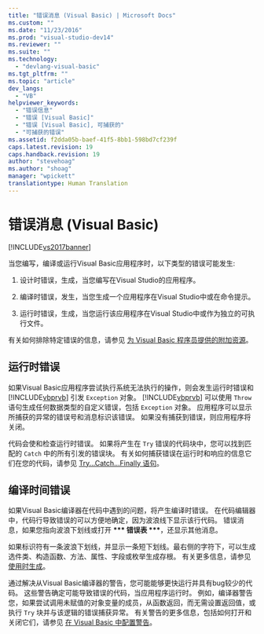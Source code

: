```yaml
---
title: "错误消息 (Visual Basic) | Microsoft Docs"
ms.custom: ""
ms.date: "11/23/2016"
ms.prod: "visual-studio-dev14"
ms.reviewer: ""
ms.suite: ""
ms.technology: 
  - "devlang-visual-basic"
ms.tgt_pltfrm: ""
ms.topic: "article"
dev_langs: 
  - "VB"
helpviewer_keywords: 
  - "错误信息"
  - "错误 [Visual Basic]"
  - "错误 [Visual Basic], 可捕获的"
  - "可捕获的错误"
ms.assetid: f2dda05b-baef-41f5-8bb1-598bd7cf239f
caps.latest.revision: 19
caps.handback.revision: 19
author: "stevehoag"
ms.author: "shoag"
manager: "wpickett"
translationtype: Human Translation
---
```

# 错误消息 (Visual Basic)
[!INCLUDE[vs2017banner](../../../csharp/includes/vs2017banner.md)]

当您编写，编译或运行Visual Basic应用程序时，以下类型的错误可能发生:  
  
1.  设计时错误，生成，当您编写在Visual Studio的应用程序。  
  
2.  编译时错误，发生，当您生成一个应用程序在Visual Studio中或在命令提示。  
  
3.  运行时错误，生成，当您运行该应用程序在Visual Studio中或作为独立的可执行文件。  
  
 有关如何排除特定错误的信息，请参见 [为 Visual Basic 程序员提供的附加资源](../../../visual-basic/getting-started/additional-resources.md)。  
  
## 运行时错误  
 如果Visual Basic应用程序尝试执行系统无法执行的操作，则会发生运行时错误和 [!INCLUDE[vbprvb](../../../csharp/programming-guide/concepts/linq/includes/vbprvb_md.md)] 引发 `Exception` 对象。  [!INCLUDE[vbprvb](../../../csharp/programming-guide/concepts/linq/includes/vbprvb_md.md)] 可以使用 `Throw` 语句生成任何数据类型的自定义错误，包括 `Exception` 对象。  应用程序可以显示所捕获的异常的错误号和消息标识该错误。  如果没有捕获到错误，则应用程序将关闭。  
  
 代码会使和检查运行时错误。  如果将产生在 `Try` 错误的代码块中，您可以找到匹配的 `Catch` 中的所有引发的错误块。  有关如何捕获错误在运行时和响应的信息它们在您的代码，请参见 [Try...Catch...Finally 语句](../../../visual-basic/language-reference/statements/try-catch-finally-statement.md)。  
  
## 编译时间错误  
 如果Visual Basic编译器在代码中遇到的问题，将产生编译时错误。  在代码编辑器中，代码行导致错误的可以方便地确定，因为波浪线下显示该行代码。  错误消息，如果您指向波浪下划线或打开 **\*\*\* 错误表 \*\*\***，还显示其他消息。  
  
 如果标识符有一条波浪下划线，并显示一条短下划线。最右侧的字符下，可以生成选件类、构造函数、方法、属性、字段或枚举生成存根。  有关更多信息，请参见[使用时生成](/visual-cpp/misc/generate-from-usage)。  
  
 通过解决从Visual Basic编译器的警告，您可能能够更快运行并具有bug较少的代码。  这些警告确定可能导致错误的代码，当应用程序运行时。  例如，编译器警告您，如果尝试调用未赋值的对象变量的成员，从函数返回，而无需设置返回值，或执行 `Try` 块并与该逻辑的错误捕获异常。  有关警告的更多信息，包括如何打开和关闭它们，请参见 [在 Visual Basic 中配置警告](/visual-studio/ide/configuring-warnings-in-visual-basic)。